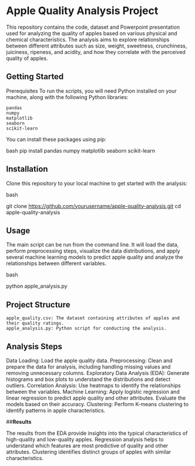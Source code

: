 # **Apple Quality Analysis Project**

This repository contains the code, dataset and Powerpoint presentation used for analyzing the quality of apples based on various physical and chemical characteristics. The analysis aims to explore relationships between different attributes such as size, weight, sweetness, crunchiness, juiciness, ripeness, and acidity, and how they correlate with the perceived quality of apples.

## **Getting Started**

Prerequisites
To run the scripts, you will need Python installed on your machine, along with the following Python libraries:

    pandas
    numpy
    matplotlib
    seaborn
    scikit-learn

You can install these packages using pip:

bash
pip install pandas numpy matplotlib seaborn scikit-learn

## **Installation**

Clone this repository to your local machine to get started with the analysis:

bash

git clone https://github.com/yourusername/apple-quality-analysis.git
cd apple-quality-analysis

## **Usage**

The main script can be run from the command line. It will load the data, perform preprocessing steps, visualize the data distributions, and apply several machine learning models to predict apple quality and analyze the relationships between different variables.

bash

python apple_analysis.py

## **Project Structure**

    apple_quality.csv: The dataset containing attributes of apples and their quality ratings.
    apple_analysis.py: Python script for conducting the analysis.

## **Analysis Steps**

Data Loading: Load the apple quality data.
Preprocessing: Clean and prepare the data for analysis, including handling missing values and removing unnecessary columns.
Exploratory Data Analysis (EDA): Generate histograms and box plots to understand the distributions and detect outliers.
Correlation Analysis: Use heatmaps to identify the relationships between the variables.
Machine Learning: Apply logistic regression and linear regression to predict apple quality and other attributes. Evaluate the models based on their accuracy.
Clustering: Perform K-means clustering to identify patterns in apple characteristics.

##**Results**

The results from the EDA provide insights into the typical characteristics of high-quality and low-quality apples.
Regression analysis helps to understand which features are most predictive of quality and other attributes.
Clustering identifies distinct groups of apples with similar characteristics.
